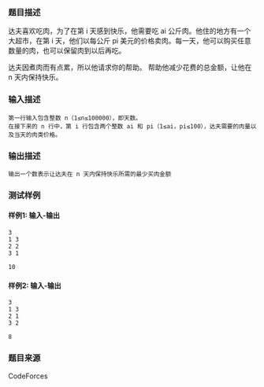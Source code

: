 ### 题目描述

达夫喜欢吃肉，为了在第 i 天感到快乐，他需要吃 ai 公斤肉。他住的地方有一个大超市，在第 i 天，他们以每公斤 pi 美元的价格卖肉。每一天，他可以购买任意数量的肉，也可以保留肉到以后再吃。

达夫因煮肉而有点累，所以他请求你的帮助。 帮助他减少花费的总金额，让他在 n 天内保持快乐。

### 输入描述

```
第一行输入包含整数 n（1≤n≤100000），即天数。
在接下来的 n 行中，第 i 行包含两个整数 ai 和 pi（1≤ai，pi≤100），达夫需要的肉量以及当天的肉类价格。
```

### 输出描述

```
输出一个数表示让达夫在 n 天内保持快乐所需的最少买肉金额
```

### 测试样例

#### 样例1: 输入-输出

```
3
1 3
2 2
3 1
```

```
10
```

#### 样例2: 输入-输出

```
3
1 3
2 1
3 2
```

```
8
```

### 题目来源

CodeForces
